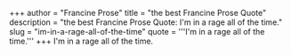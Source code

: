 +++
author = "Francine Prose"
title = "the best Francine Prose Quote"
description = "the best Francine Prose Quote: I'm in a rage all of the time."
slug = "im-in-a-rage-all-of-the-time"
quote = '''I'm in a rage all of the time.'''
+++
I'm in a rage all of the time.
